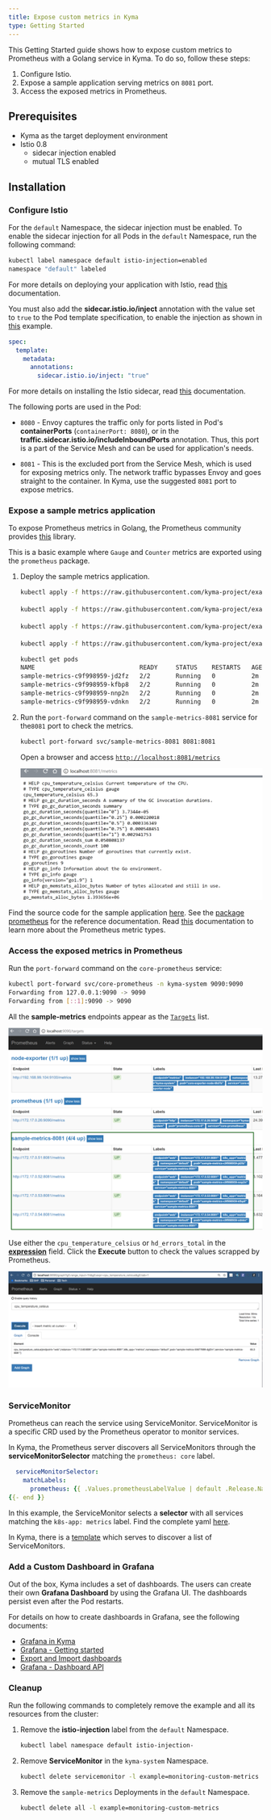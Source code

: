 ```yaml
---
title: Expose custom metrics in Kyma
type: Getting Started
---
```


This Getting Started guide shows how to expose custom metrics to Prometheus with a Golang service in Kyma. To do so, follow these steps:

1. Configure Istio.
2. Expose a sample application serving metrics on `8081` port.
3. Access the exposed metrics in Prometheus.

## Prerequisites

- Kyma as the target deployment environment
- Istio 0.8
  - sidecar injection enabled
  - mutual TLS enabled

## Installation

### Configure Istio

For the `default` Namespace, the sidecar injection must be enabled. To enable the sidecar injection for all Pods in the `default` Namespace, run the following command:

```bash
kubectl label namespace default istio-injection=enabled
namespace "default" labeled
```

For more details on deploying your application with Istio, read [this](https://istio.io/docs/setup/kubernetes/quick-start#deploy-your-application) documentation.

You must also add the **sidecar.istio.io/inject** annotation with the value set to `true` to the Pod template specification, to enable the injection as shown in [this](https://github.com/kyma-project/examples/blob/master/monitoring-custom-metrics/deployment/deployment.yaml#L12) example.


```yaml
spec:
  template:
    metadata:
      annotations:
        sidecar.istio.io/inject: "true"
```

For more details on installing the Istio sidecar, read [this](https://istio.io/docs/setup/kubernetes/sidecar-injection/#policy) documentation.

The following ports are used in the Pod:
- `8080` - Envoy captures the traffic only for ports listed in Pod's **containerPorts** (`containerPort: 8080`), or in the **traffic.sidecar.istio.io/includeInboundPorts** annotation. Thus, this port is a part of the Service Mesh and can be used for application's needs.

- `8081` - This is the excluded port from the Service Mesh, which is used for exposing metrics only. The network traffic bypasses Envoy and goes straight to the container. In Kyma, use the suggested `8081` port to expose metrics.

### Expose a sample metrics application

To expose Prometheus metrics in Golang, the Prometheus community provides [this](https://github.com/prometheus/client_golang) library.

This is a basic example where `Gauge` and `Counter` metrics are exported using the `prometheus` package.

1. Deploy the sample metrics application.
    ```bash
    kubectl apply -f https://raw.githubusercontent.com/kyma-project/examples/master/monitoring-custom-metrics/deployment/deployment.yaml

    kubectl apply -f https://raw.githubusercontent.com/kyma-project/examples/master/monitoring-custom-metrics/deployment/service-8080.yaml

    kubectl apply -f https://raw.githubusercontent.com/kyma-project/examples/master/monitoring-custom-metrics/deployment/service-8081.yaml

    kubectl apply -f https://raw.githubusercontent.com/kyma-project/examples/master/monitoring-custom-metrics/deployment/service-monitor.yaml
    ```

    ```bash
    kubectl get pods
    NAME                             READY     STATUS    RESTARTS   AGE
    sample-metrics-c9f998959-jd2fz   2/2       Running   0          2m
    sample-metrics-c9f998959-kfbp8   2/2       Running   0          2m
    sample-metrics-c9f998959-nnp2n   2/2       Running   0          2m
    sample-metrics-c9f998959-vdnkn   2/2       Running   0          2m
    ```

2. Run the `port-forward` command on the `sample-metrics-8081` service for the`8081` port to check the metrics.
    ```bash
    kubectl port-forward svc/sample-metrics-8081 8081:8081
    ```
    Open a browser and access [`http://localhost:8081/metrics`](http://localhost:8081/metrics)

    ![metrics on port 8081](assets/sample-metrics-2.png)

Find the source code for the sample application [here](https://github.com/kyma-project/examples/blob/master/monitoring-custom-metrics/main.go). See the [package prometheus](https://godoc.org/github.com/prometheus/client_golang/prometheus) for the reference documentation. Read [this](https://prometheus.io/docs/concepts/metric_types/) documentation to learn more about the Prometheus metric types.

### Access the exposed metrics in Prometheus

 Run the `port-forward` command on the `core-prometheus` service:

```bash
kubectl port-forward svc/core-prometheus -n kyma-system 9090:9090
Forwarding from 127.0.0.1:9090 -> 9090
Forwarding from [::1]:9090 -> 9090
```
All the **sample-metrics** endpoints appear as the [`Targets`](http://localhost:9090/targets#job-sample-metrics-8081) list.

![Prometheus Dashboard](assets/pm-dashboard-1.png)

Use either the `cpu_temperature_celsius` or `hd_errors_total` in the [**expression**](http://localhost:9090/graph) field. Click the **Execute** button to check the values scrapped by Prometheus.

![Prometheus Dashboard](assets/pm-dashboard-2.png)

### ServiceMonitor

Prometheus can reach the service using ServiceMonitor. ServiceMonitor is a specific CRD used by the Prometheus operator to monitor services.

In Kyma, the Prometheus server discovers all ServiceMonitors through the **serviceMonitorSelector** matching the `prometheus: core` label.

```yaml
  serviceMonitorSelector:
    matchLabels:
      prometheus: {{ .Values.prometheusLabelValue | default .Release.Name | quote }}
{{- end }}
```

In this example, the ServiceMonitor selects a **selector** with all services matching the `k8s-app: metrics` label. Find the complete yaml [here](https://github.com/kyma-project/examples/blob/master/monitoring-custom-metrics/deployment/service-monitor.yaml).

In Kyma, there is a [template](https://github.com/kyma-project/kyma/blob/master/resources/core/charts/monitoring/charts/prometheus/templates/servicemonitors.yaml) which serves to discover a list of ServiceMonitors.

### Add a Custom Dashboard in Grafana

Out of the box, Kyma includes a set of dashboards. The users can create their own **Grafana Dashboard** by using the Grafana UI. The dashboards persist even after the Pod restarts.

For details on how to create dashboards in Grafana, see the following documents:
- [Grafana in Kyma](https://github.com/kyma-project/kyma/blob/master/resources/core/charts/monitoring/charts/grafana/README.md)
- [Grafana - Getting started](http://docs.grafana.org/guides/getting_started/)
- [Export and Import dashboards](http://docs.grafana.org/reference/export_import/)
- [Grafana - Dashboard API](http://docs.grafana.org/http_api/dashboard/)

### Cleanup
Run the following commands to completely remove the example and all its resources from the cluster:

1. Remove the **istio-injection** label from the `default` Namespace.
    ```bash
    kubectl label namespace default istio-injection-
    ```
2. Remove **ServiceMonitor** in the `kyma-system` Namespace.
    ```bash
    kubectl delete servicemonitor -l example=monitoring-custom-metrics -n kyma-system
    ```
3. Remove the `sample-metrics` Deployments in the `default` Namespace.
    ```bash
    kubectl delete all -l example=monitoring-custom-metrics
